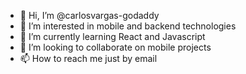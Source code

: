- 👋 Hi, I’m @carlosvargas-godaddy
- 👀 I’m interested in mobile and backend technologies
- 🌱 I’m currently learning React and Javascript
- 💞️ I’m looking to collaborate on mobile projects
- 📫 How to reach me just by email

<!---
carlosvargas-gd/carlosvargas-gd is a ✨ special ✨ repository because its `README.md` (this file) appears on your GitHub profile.
You can click the Preview link to take a look at your changes.
--->
